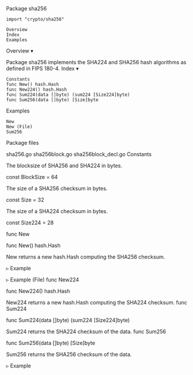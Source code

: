 
 Package sha256

    import "crypto/sha256"

    Overview
    Index
    Examples

Overview ▾

Package sha256 implements the SHA224 and SHA256 hash algorithms as defined in FIPS 180-4.
Index ▾

    Constants
    func New() hash.Hash
    func New224() hash.Hash
    func Sum224(data []byte) (sum224 [Size224]byte)
    func Sum256(data []byte) [Size]byte

Examples

    New
    New (File)
    Sum256

Package files

sha256.go sha256block.go sha256block_decl.go
Constants

The blocksize of SHA256 and SHA224 in bytes.

const BlockSize = 64

The size of a SHA256 checksum in bytes.

const Size = 32

The size of a SHA224 checksum in bytes.

const Size224 = 28

func New

func New() hash.Hash

New returns a new hash.Hash computing the SHA256 checksum.

▹ Example

▹ Example (File)
func New224

func New224() hash.Hash

New224 returns a new hash.Hash computing the SHA224 checksum.
func Sum224

func Sum224(data []byte) (sum224 [Size224]byte)

Sum224 returns the SHA224 checksum of the data.
func Sum256

func Sum256(data []byte) [Size]byte

Sum256 returns the SHA256 checksum of the data.

▹ Example
